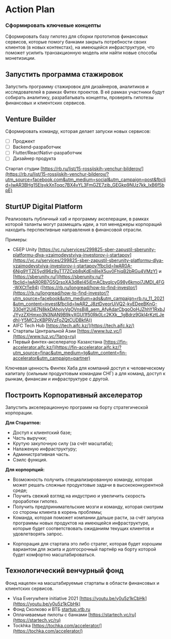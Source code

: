 # Action Plan

### Сформировать ключевые концепты

Сформировать базу гипотез для сборки прототипов финансовых сервисов, которые помогу банками закрыть потребности своих клиентов (в новых контекстах), на имеющейся инфраструктуре, что поможет усилить транзакционную модель или найти новые способы монетизиции.

## Запустить программа стажировок

Запустить программу стажировок для дизайнеров, аналитиков и исследователей в рамках Фитех проектов. В её рамках участники будут собирать аналитику, разрабатывать концепты, проверять гипотезы финансовых и клиентских сервисов.

## Venture Builder

Сформировать команду, которая делает запуски новых сервисов:

- [ ]  Проджект
- [ ]  Backend-разработчик
- [ ]  Flutter/ReactNativr-разработчик
- [ ]  Дизайнер продукта

Стартап студии [https://rb.ru/list/15-rossijskih-venchur-bilderov/](https://rb.ru/list/15-rossijskih-venchur-bilderov/?utm_source=facebook.com&utm_medium=social&utm_campaign=post&fbclid=IwAR3BHg15ElsykXnToqc7BX4vYL3FmGZE7zib_GEGkp9NUz7kk_lxB6f5bpE)

## SturtUP Digital Platform

Реализовать публичный хаб и программу акселерации, в рамках которой таланты могут размещать идеи, а топ менеджеры корпораций находить перспективные направления в финансовой отрасли. 

Примеры:

- СБЕР Unity [https://vc.ru/services/299825-sber-zapustil-sberunity-platformu-dlya-vzaimodeystviya-investorov-i-startapov](https://vc.ru/services/299825-sber-zapustil-sberunity-platformu-dlya-vzaimodeystviya-investorov-i-startapov?fbclid=IwAR0A-6Nig9YTZE5ydl96z9uTT7ZCpb8sKdEn8IeX5uv0FhiqB2bRGu4VMzY) и [https://sberunity.ru/](https://sberunity.ru/?fbclid=IwAR0RB7G5QrsoXA3d8eI45jEmACbvqIcyG98y6kmoi7JMDl_4FG-WXCtTe94) ([https://rb.ru/longread/how-to-find-investor/](https://rb.ru/longread/how-to-find-investor/?utm_source=facebook&utm_medium=ads&utm_campaign=rb.ru_11_2021&utm_content=invest&fbclid=IwAR2_J8ztDveorUiVQ2-kyEDeeBKnG-330eY2Ui67N8kkDAhojvVgOVnsBj8_aem_AfyAdarCbgoOoHJZhhY1RxbJJYyzZXHmxo3N3NAN9B9kyXGUl1f50Rk0Lc2KXk__1gBdrz9GkI4rKztLJedhI-Y5MC2cKBPRVzFoZQtCUDBkfA))
- AIFC Tech Hub [https://tech.aifc.kz/](https://tech.aifc.kz/)
- Стартапы Центральной Азии [https://www.tuz.vc/](https://www.tuz.vc/?lang=ru)
- Первый финтех-акселератор Казахстана [https://fin-accelerator.aifc.kz/](https://fin-accelerator.aifc.kz/?utm_source=finac&utm_medium=tg&utm_content=fin-accelerator&utm_campaign=partner)

Ключевая ценность Финтех Хаба для компаний доступ к человеческому капиталу (сильным продуктовым командам СНГ) а для команд, доступ к рынкам, финансам и инфраструктуре с другой.

## Построить Корпоративный акселератор

Запустить акселерационную программ на борту стратегической корпорации.

**Для Cтаратпов:**

- Доступ к клиентский базе;
- Часть выручки;
- Крутую закупочную силу (за счёт масштаба);
- Налаженую инфраструктуру;
- Административная часть.
- Сэилс функция.

**Для корпорпций:**

- Возможность получить специализированную команду, которая может решать сложные продуктовые задачи в высококонкурентной среде;
- Поучить свежий взгляд на индустрию и увеличить скорость проработки гипотез.
- Получить предпринимательские мозги и команду, которая смотрим со стороны клиента в корень проблемы;
- Команда, которая поможет компании дальше расти, за счёт запуска программы новых продуктов на имеющейся инфраструктуре, которые будет соответствовать ожиданиям текущих клиентов и удовлетворять запрос.

* Корпорация для стартапа это либо стратег, которая будет хорошим вариантом для экзита и долгосрочный партнёр на борту которой будет комфортно масштабироваться.

## Технологический венчурный фонд

Фонд нацелен на масштабируемые стартапы в области финансовых и клиентских сервисов.

- Visa Еverywhere initiative 2021 [https://youtu.be/y0u5z1kCbHk](https://youtu.be/y0u5z1kCbHk)
- Фонд Сколково и ВТБ [startup.vtb.ru](http://startup.vtb.ru/)
- Оплачиваемые пилоты с банками [https://startech.vc/ru](https://startech.vc/ru)
- Tockhka [https://tochka.com/accelerator/](https://tochka.com/accelerator/)